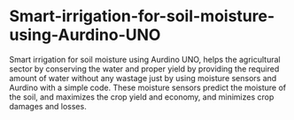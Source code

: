 # Smart-irrigation-for-soil-moisture-using-Aurdino-UNO
Smart irrigation for soil moisture using Aurdino UNO, helps the agricultural sector by conserving the water and proper yield by providing the required amount of water without any wastage just by using moisture sensors and Aurdino with a simple code.
These moisture sensors predict the moisture of the soil, and maximizes the crop yield and economy, and minimizes crop damages and losses.
